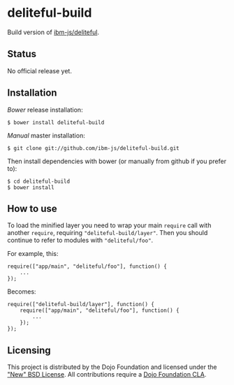 # deliteful-build

Build version of [ibm-js/deliteful](https://github.com/ibm-js/deliteful).

## Status

No official release yet.

## Installation

_Bower_ release installation:

    $ bower install deliteful-build

_Manual_ master installation:

    $ git clone git://github.com/ibm-js/deliteful-build.git

Then install dependencies with bower (or manually from github if you prefer to):

	$ cd deliteful-build
	$ bower install


## How to use

To load the minified layer you need to wrap your main `require` call with another `require`, requiring `"deliteful-build/layer"`. Then you should continue to
refer to modules with `"deliteful/foo"`.

For example, this:
```
require(["app/main", "deliteful/foo"], function() {
	...
});
```
Becomes:
```
require(["deliteful-build/layer"], function() {
	require(["app/main", "deliteful/foo"], function() {
		...
	});
});
```

## Licensing

This project is distributed by the Dojo Foundation and licensed under the ["New" BSD License](./LICENSE).
All contributions require a [Dojo Foundation CLA](http://dojofoundation.org/about/claForm).

